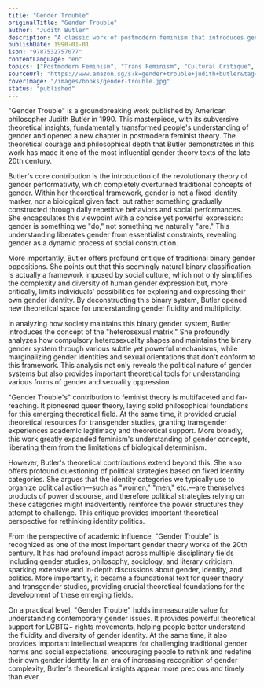 ```yaml
---
title: "Gender Trouble"
originalTitle: "Gender Trouble"
author: "Judith Butler"
description: "A classic work of postmodern feminism that introduces gender performativity theory, completely overturning traditional binary gender concepts."
publishDate: 1990-01-01
isbn: "9787532757077"
contentLanguage: "en"
topics: ["Postmodern Feminism", "Trans Feminism", "Cultural Critique", "Queer Theory"]
sourceUrl: "https://www.amazon.sg/s?k=gender+trouble+judith+butler&tag=inkrupt-22"
coverImage: "/images/books/gender-trouble.jpg"
status: "published"
---
```


"Gender Trouble" is a groundbreaking work published by American philosopher Judith Butler in 1990. This masterpiece, with its subversive theoretical insights, fundamentally transformed people's understanding of gender and opened a new chapter in postmodern feminist theory. The theoretical courage and philosophical depth that Butler demonstrates in this work has made it one of the most influential gender theory texts of the late 20th century.

Butler's core contribution is the introduction of the revolutionary theory of gender performativity, which completely overturned traditional concepts of gender. Within her theoretical framework, gender is not a fixed identity marker, nor a biological given fact, but rather something gradually constructed through daily repetitive behaviors and social performances. She encapsulates this viewpoint with a concise yet powerful expression: gender is something we "do," not something we naturally "are." This understanding liberates gender from essentialist constraints, revealing gender as a dynamic process of social construction.

More importantly, Butler offers profound critique of traditional binary gender oppositions. She points out that this seemingly natural binary classification is actually a framework imposed by social culture, which not only simplifies the complexity and diversity of human gender expression but, more critically, limits individuals' possibilities for exploring and expressing their own gender identity. By deconstructing this binary system, Butler opened new theoretical space for understanding gender fluidity and multiplicity.

In analyzing how society maintains this binary gender system, Butler introduces the concept of the "heterosexual matrix." She profoundly analyzes how compulsory heterosexuality shapes and maintains the binary gender system through various subtle yet powerful mechanisms, while marginalizing gender identities and sexual orientations that don't conform to this framework. This analysis not only reveals the political nature of gender systems but also provides important theoretical tools for understanding various forms of gender and sexuality oppression.

"Gender Trouble's" contribution to feminist theory is multifaceted and far-reaching. It pioneered queer theory, laying solid philosophical foundations for this emerging theoretical field. At the same time, it provided crucial theoretical resources for transgender studies, granting transgender experiences academic legitimacy and theoretical support. More broadly, this work greatly expanded feminism's understanding of gender concepts, liberating them from the limitations of biological determinism.

However, Butler's theoretical contributions extend beyond this. She also offers profound questioning of political strategies based on fixed identity categories. She argues that the identity categories we typically use to organize political action—such as "women," "men," etc.—are themselves products of power discourse, and therefore political strategies relying on these categories might inadvertently reinforce the power structures they attempt to challenge. This critique provides important theoretical perspective for rethinking identity politics.

From the perspective of academic influence, "Gender Trouble" is recognized as one of the most important gender theory works of the 20th century. It has had profound impact across multiple disciplinary fields including gender studies, philosophy, sociology, and literary criticism, sparking extensive and in-depth discussions about gender, identity, and politics. More importantly, it became a foundational text for queer theory and transgender studies, providing crucial theoretical foundations for the development of these emerging fields.

On a practical level, "Gender Trouble" holds immeasurable value for understanding contemporary gender issues. It provides powerful theoretical support for LGBTQ+ rights movements, helping people better understand the fluidity and diversity of gender identity. At the same time, it also provides important intellectual weapons for challenging traditional gender norms and social expectations, encouraging people to rethink and redefine their own gender identity. In an era of increasing recognition of gender complexity, Butler's theoretical insights appear more precious and timely than ever.